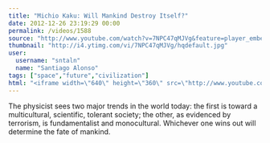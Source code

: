 ```yaml
---
title: "Michio Kaku: Will Mankind Destroy Itself?"
date: 2012-12-26 23:19:29 00:00
permalink: /videos/1588
source: "http://www.youtube.com/watch?v=7NPC47qMJVg&feature=player_embedded"
thumbnail: "http://i4.ytimg.com/vi/7NPC47qMJVg/hqdefault.jpg"
user:
  username: "sntaln"
  name: "Santiago Alonso"
tags: ["space","future","civilization"]
html: "<iframe width=\"640\" height=\"360\" src=\"http://www.youtube.com/embed/7NPC47qMJVg?wmode=transparent&feature=oembed\" frameborder=\"0\" allowfullscreen></iframe>"
---
```


The physicist sees two major trends in the world today: the first is toward a multicultural, scientific, tolerant society; the other, as evidenced by terrorism, is fundamentalist and monocultural. Whichever one wins out will determine the fate of mankind.